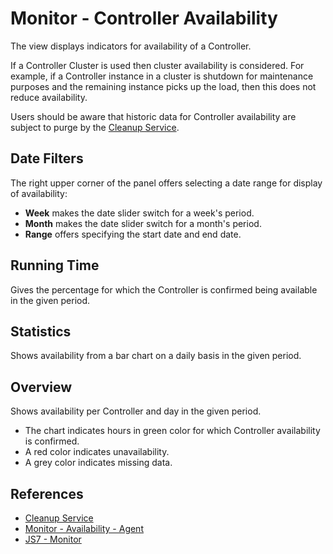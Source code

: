 # Monitor - Controller Availability

The view displays indicators for availability of a Controller.

If a Controller Cluster is used then cluster availability is considered. For example, if a Controller instance in a cluster is shutdown for maintenance purposes and the remaining instance picks up the load, then this does not reduce availability.

Users should be aware that historic data for Controller availability are subject to purge by the [Cleanup Service](/service-cleanup).

## Date Filters

The right upper corner of the panel offers selecting a date range for display of availability:

- **Week** makes the date slider switch for a week's period.
- **Month** makes the date slider switch for a month's period.
- **Range** offers specifying the start date and end date.

## Running Time

Gives the percentage for which the Controller is confirmed being available in the given period.

## Statistics

Shows availability from a bar chart on a daily basis in the given period.

## Overview

Shows availability per Controller and day in the given period.

- The chart indicates hours in green color for which Controller availability is confirmed. 
- A red color indicates unavailability.
- A grey color indicates missing data.

## References

- [Cleanup Service](/service-cleanup)
- [Monitor - Availability - Agent](/monitor-availability-agent)
- [JS7 - Monitor](https://kb.sos-berlin.com/display/JS7/JS7+-+Monitor)
